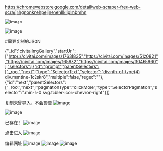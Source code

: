 https://chromewebstore.google.com/detail/web-scraper-free-web-scra/jnhgnonknehpejjnehehllkliplmbmhn

![image](https://github.com/user-attachments/assets/9b188104-4456-4594-852e-945f809e4a65)



![image](https://github.com/user-attachments/assets/237292e6-8858-41be-94bb-633077c745b1)


#需要复制的JSON



{"_id":"civitaiImgGallery","startUrl":["https://civitai.com/images/17631835","https://civitai.com/images/5120821","https://civitai.com/images/165982","https://civitai.com/images/30465960"],"selectors":[{"id":"prompt","parentSelectors":["_root","next"],"type":"SelectorText","selector":"div:nth-of-type(4) div.mantine-1c2skr8","multiple":false,"regex":""},{"id":"next","parentSelectors":["_root","next"],"paginationType":"clickMore","type":"SelectorPagination","selector":".min-h-0 svg.tabler-icon-chevron-right"}]}


复制未曾导入，不会警告
![image](https://github.com/user-attachments/assets/faf6a3d0-cbb2-4f32-9904-760cba695eed)

![image](https://github.com/user-attachments/assets/222feb2e-1f8b-46ff-8357-0fab97a89222)




已存在！
![image](https://github.com/user-attachments/assets/1e4a4540-d30d-4f62-ae67-db3afbe75326)

点击进入
![image](https://github.com/user-attachments/assets/7a186caa-9a6e-45a0-a4b7-6971814393b0)


编辑网址
![image](https://github.com/user-attachments/assets/eb441660-092e-44dc-a363-bab19e0bf75a)
![image](https://github.com/user-attachments/assets/55559845-998a-4869-a2c7-9eed1b626819)
![image](https://github.com/user-attachments/assets/2c6b34af-b250-476d-9259-e05a92abb035)







